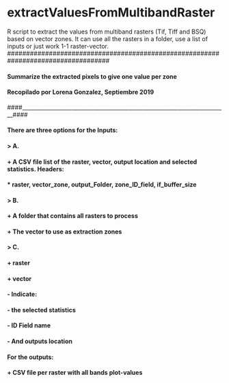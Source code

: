 # extractValuesFromMultibandRaster
R script to extract the values from multiband rasters (Tif, Tiff and BSQ) based on vector zones. It can use all the rasters in a folder, use a list of inputs or just work 1-1 raster-vector.
###################################################################################
#### Summarize the extracted pixels to give one value per zone
#### Recopilado por Lorena Gonzalez,  Septiembre 2019                          ####
####___________________________________________________________________________####
#### There are three options for the Inputs: 
####  > A.
####    + A CSV file list of the raster, vector, output location and selected statistics. Headers:
####      * raster, vector_zone, output_Folder, zone_ID_field, if_buffer_size
####
####  > B.
####    + A folder that contains all rasters to process
####    + The vector to use as extraction zones
####  > C.
####    + raster
####    + vector
####
####    - Indicate:
####    - the selected statistics
####    - ID Field name
####    - And outputs location
####
#### For  the outputs:
####  + CSV file per raster with all bands plot-values
